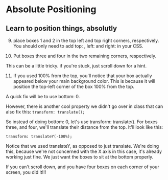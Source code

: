 # Absolute Positioning #

## Learn to position things, absolutly ##


9. place boxes 1 and 2 in the top left and top right corners, respectively. You should only need to add top: , left: and right: in your CSS.

10. Put boxes three and four in the two remaining corners, respectively. 

This can be a little tricky. if you're stuck, just scroll down for a hint. 
























































<!------------------- HINT --------------------->


11. If you used 100% from the top, you'll notice that your box actually appeared below your main background color. This is because it will position the top-left corner of the box 100% from the top. 

A quick fix will be to use bottom: 0.

However, there is another cool property we didn't go over in class that can also fix this: `transform: translate();`

So instead of doing bottom: 0, let's use transform: translate(). For boxes three, and four, we'll translate their distance from the top. It'll look like this:

```
transform: translateY(-100%);

```  

Notice that we used translateY, as opposed to just translate. We're doing this, because we're not concerned with the X axis in this case, it's already working just fine. We just want the boxes to sit at the bottom properly.

If you can't scroll down, and you have four boxes on each corner of your screen, you did it!!!